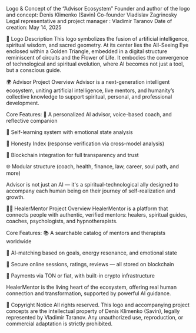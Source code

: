 Logo & Concept of the “Advisor Ecosystem”
Founder and author of the logo and concept: Denis Klimenko (Savin)
Co-founder Vladislav Zagrinosky
Legal representative and project manager
: Vladimir Taranov
Date of creation: May 14, 2025

🔷 Logo Description
This logo symbolizes the fusion of artificial intelligence, spiritual wisdom, and sacred geometry.
At its center lies the All-Seeing Eye enclosed within a Golden Triangle, embedded in a digital structure reminiscent of circuits and the Flower of Life.
It embodies the convergence of technological and spiritual evolution, where AI becomes not just a tool, but a conscious guide.

🌍 Advisor Project Overview
Advisor is a next-generation intelligent ecosystem, uniting artificial intelligence, live mentors, and humanity’s collective knowledge to support spiritual, personal, and professional development.

Core Features:
💬 A personalized AI advisor, voice-based coach, and reflective companion

🧠 Self-learning system with emotional state analysis

🎯 Honesty Index (response verification via cross-model analysis)

🔗 Blockchain integration for full transparency and trust

🌐 Modular structure (coach, health, finance, law, career, soul path, and more)

Advisor is not just an AI — it's a spiritual-technological ally designed to accompany each human being on their journey of self-realization and growth.

🧘‍♂️ HealerMentor Project Overview
HealerMentor is a platform that connects people with authentic, verified mentors:
healers, spiritual guides, coaches, psychologists, and hypnotherapists.

Core Features:
📚 A searchable catalog of mentors and therapists worldwide

🤖 AI-matching based on goals, energy resonance, and emotional state

📅 Secure online sessions, ratings, reviews — all stored on blockchain

💸 Payments via TON or fiat, with built-in crypto infrastructure

HealerMentor is the living heart of the ecosystem, offering real human connection and transformation, supported by powerful AI guidance.

🔐 Copyright Notice
All rights reserved.
This logo and accompanying project concepts are the intellectual property of Denis Klimenko (Savin), legally represented by Vladimir Taranov.
Any unauthorized use, reproduction, or commercial adaptation is strictly prohibited.
